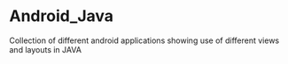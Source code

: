 # Android_Java
Collection of different android applications showing use of different views and layouts in JAVA

